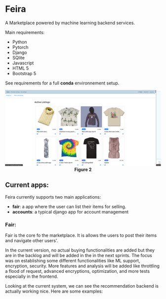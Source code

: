 # Feira
A Marketplace powered by machine learning backend services.

Main requirements:
- Python 
- Pytorch
- Django
- SQlite
- Javascript
- HTML 5
- Bootstrap 5

See requirements for a full **conda** environnement setup.


<p align="center">
  <img src="images/main.png">
  <br><b> Figure 2 </b>
</p>


## Current apps:
Feira currently supports two main applications:
 - **fair**: a app where the user can list their items for selling. 
 - **accounts**: a typical django app for account management

### Fair:
 Fair is the core fo the marketplace. It is allows the users to post their items and navigate other users'. 
 
 In the current version, no actual buying functionalities are added but they are in the backlog and will be added in the in the next sprints. The focus was on establishing some different functionalities like ML support, encryption, security. More features and analysis will be added like throttling a flood of request, advanced encryptions, optimization, and more tests especially in the frontend.

 Looking at the current system, we can see the recommendation backend is actually working nice. Here are some examples:





  



    


